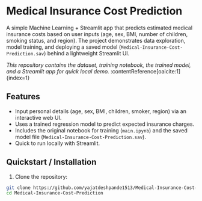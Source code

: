 # Medical Insurance Cost Prediction

A simple Machine Learning + Streamlit app that predicts estimated medical insurance costs based on user inputs (age, sex, BMI, number of children, smoking status, and region). The project demonstrates data exploration, model training, and deploying a saved model (`Medical-Insurance-Cost-Prediction.sav`) behind a lightweight Streamlit UI.

_This repository contains the dataset, training notebook, the trained model, and a Streamlit app for quick local demo._ :contentReference[oaicite:1]{index=1}

## Features
- Input personal details (age, sex, BMI, children, smoker, region) via an interactive web UI.
- Uses a trained regression model to predict expected insurance charges.
- Includes the original notebook for training (`main.ipynb`) and the saved model file (`Medical-Insurance-Cost-Prediction.sav`).
- Quick to run locally with Streamlit.

## Quickstart / Installation

1. Clone the repository:
```bash
git clone https://github.com/yajatdeshpande1513/Medical-Insurance-Cost-Prediction.git
cd Medical-Insurance-Cost-Prediction
